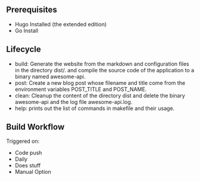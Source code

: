 ## Prerequisites

* Hugo Installed (the extended edition)
* Go Install

## Lifecycle
* build: Generate the website from the markdown and configuration files in the directory dist/. and compile the source code of the application to a binary named awesome-api.
* post: Create a new blog post whose filename and title come from the environment variables POST_TITLE and POST_NAME.
* clean: Cleanup the content of the directory dist and delete the binary awesome-api and the log file awesome-api.log.
* help: prints out the list of commands in makefile and their usage.

## Build Workflow

Triggered on:
* Code push
* Daily
* Does stuff
* Manual Option